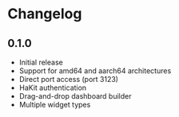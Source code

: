 # Changelog

## 0.1.0

- Initial release
- Support for amd64 and aarch64 architectures
- Direct port access (port 3123)
- HaKit authentication
- Drag-and-drop dashboard builder
- Multiple widget types

